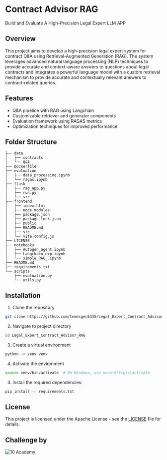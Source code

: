 # Contract Advisor RAG
Build and Evaluate A High-Precision Legal Expert LLM APP

## Overview

This project aims to develop a high-precision legal expert system for contract Q&A using Retrieval-Augmented Generation (RAG). The system leverages advanced natural language processing (NLP) techniques to provide accurate and context-aware answers to questions about legal contracts and integrates a powerful language model with a custom retrieval mechanism to provide accurate and contextually relevant answers to contract-related queries.



## Features

- Q&A pipeline with RAG using Langchain 
- Customizable retriever and generator components
- Evaluation framework using RAGAS metrics
- Optimization techniques for improved performance

## Folder Structure

    ├── data
    │   ├── contracts
    │   └── Q&A
    ├── Dockerfile
    ├── evaluation
    │   ├── data_processing.ipynb
    │   └── ragas.ipynb
    ├── flask
    │   ├── rag_app.py
    │   ├── run.py
    │   └── src
    ├── frontend
    │   ├── index.html
    │   ├── node_modules
    │   ├── package.json
    │   ├── package-lock.json
    │   ├── public
    │   ├── README.md
    │   ├── src
    │   └── vite.config.js
    ├── LICENSE
    ├── notebooks
    │   ├── Autogen_agent.ipynb
    │   ├── Langchain_exp.ipynb
    │   └── simple_RAG_.ipynb
    ├── README.md
    ├── requirements.txt
    └── scripts
        ├── evaluation.py
        └── utils.py


## Installation

1. Clone the repository

```sh
git clone https://github.com/temesgen5335/Legal_Expert_Contract_Advisor_RAG.git
```

2. Navigate to project directory

```sh
cd Legal_Expert_Contract_Advisor_RAG
```

3. Create a virtual environment

```sh
python -m venv venv
```

4. Activate the environment

```sh
source venv/bin/activate  # On Windows, use venv\Scripts\activate
```

3. Install the required dependencies:

```sh
pip install -r requirements.txt
```


## License

This project is licensed under the Apache License - see the  [LICENSE](LICENSE) file for details.


## Challenge by

![10 Academy](https://static.wixstatic.com/media/081e5b_5553803fdeec4cbb817ed4e85e1899b2~mv2.png/v1/fill/w_246,h_106,al_c,q_85,usm_0.66_1.00_0.01,enc_auto/10%20Academy%20FA-02%20-%20transparent%20background%20-%20cropped.png)
